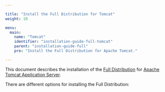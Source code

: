 ```yaml
---

title: "Install the Full Distribution for Tomcat"
weight: 10

menu:
  main:
    name: "Tomcat"
    identifier: "installation-guide-full-tomcat"
    parent: "installation-guide-full"
    pre: "Install the Full Distribution for Apache Tomcat."

---
```


This document describes the installation of the [Full Distribution](../../introduction/downloading-camunda.md#full-distribution) for [Apache Tomcat Application Server](http://tomcat.apache.org/).

There are different options for installing the Full Distribution:
